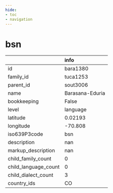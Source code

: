 ```yaml
---
hide:
- toc
- navigation
---
```

# bsn
|                      | info            |
|:---------------------|:----------------|
| id                   | bara1380        |
| family_id            | tuca1253        |
| parent_id            | sout3006        |
| name                 | Barasana-Eduria |
| bookkeeping          | False           |
| level                | language        |
| latitude             | 0.02193         |
| longitude            | -70.808         |
| iso639P3code         | bsn             |
| description          | nan             |
| markup_description   | nan             |
| child_family_count   | 0               |
| child_language_count | 0               |
| child_dialect_count  | 3               |
| country_ids          | CO              |